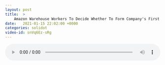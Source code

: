 ```yaml
---
layout: post
title:  >
    Amazon Warehouse Workers To Decide Whether To Form Company's First US Union
date:   2021-01-15 22:02:00 +0000
categories: solidot
video-id: snVq6Ez-sRg
---
```


<audio src="/assets/92c38df77c9b630b7c121b0224053887.mp3" style="width: 100%;" controls></audio>


